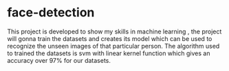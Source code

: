 # face-detection

This project is developed to show my skills in machine learning , the project will gonna train the datasets and creates its model which can be used to recognize the unseen images of that particular person. The algorithm used to trained the datasets is svm with linear kernel function which gives an accuracy over 97% for our datasets.
